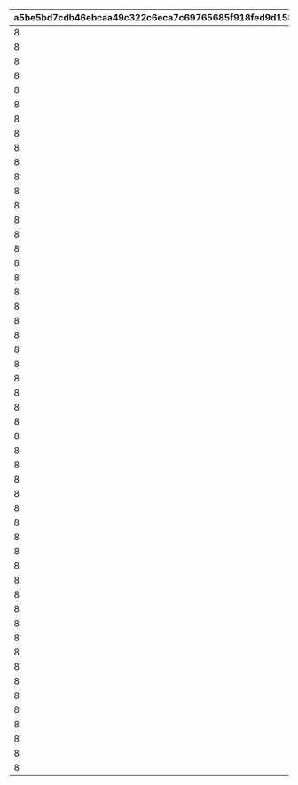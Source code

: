 |a5be5bd7cdb46ebcaa49c322c6eca7c69765685f918fed9d15871a4352bb2fd3|63a58d8954ec39d9bd21b982725c87e6f9ff1989efc7fd312996d4c51fc157e4|16cea7ed84d3e762c60d674b2389d2e272b7dcb3779d75ff6374131d81a7f71e|c8eb1651f842309e4ef51f182988e6975ba1d2cb4a427d6e8758597ea796d1ca|934fee6c3bba5b8b914ac913efc14519568499b0da0ac7ba39b14ca7ea186fb0|26a1ea97d41a00889b2561872c12135b80e5b16c57768c7f0af0de1a58fdfe58|27fc84d826735bb68bbd94f8cce7ba2117434998ec2cc34a52e7e5a6cb735057|ffd0cc37f2f6f1e480ba28e9b739181438e82d59fbb8732bcee6832bdea75644|a19fa7d5f7c46d68511e3674a8129411841a657f843ed59ded1bcdfa1daa1a2f|ed0dd223a13a462fe122d8394e02e80165487874245e464cc14e510f09384db3|beffcb1c49d8b31d30b95f055051672af05a83dd1b09b6ca9ba656b0939981b9|fe18328fa5f2767239e6e39e9d30cc43fb38f02be9a2f307e9731180666eb166|d48ca8fb7999cb1929495a1571db1c1f765316d43de131ec6b4cbd84e751d9e6|1e292a237134dca7aa2889088ecc9ae1822569d7798b17f97a9bdd206ef97bed|db367c53970a13db3eb15a8b7d750da3fffe91714ef5e2ce9429ab65b4838112|eec249714a814424a4c0400ec9e5674ae3def02ff2ac5669d06ddf34c52faa61|a60e429d53a4ba739ea6723a0558f705753bb9e21e993d8ae167138dfbb5750e|9fd7ddc9dd45a05690c4811e465ebd1ddd566c172839fc3a7277a920067a31cc|
| --- | --- | --- | --- | --- | --- | --- | --- | --- | --- | --- | --- | --- | --- | --- | --- | --- | --- |
|8|0|10000|500|0|0|0|0|0|0|1|1|0|0|0|0|0|91002|
|8|0|10000|400|0|0|0|0|0|0|2|2|0|0|0|0|0|91002|
|8|0|10000|300|0|0|0|0|0|0|3|3|0|0|0|0|0|91002|
|8|0|10000|250|0|0|0|0|0|0|4|4|0|0|0|0|0|91002|
|8|0|10001|500|0|0|0|0|0|0|1|5|0|0|0|0|0|91002|
|8|0|10001|400|0|0|0|0|0|0|2|6|0|0|0|0|0|91002|
|8|0|10001|300|0|0|0|0|0|0|3|7|0|0|0|0|0|91002|
|8|0|10001|250|0|0|0|0|0|0|4|8|0|0|0|0|0|91002|
|8|0|10002|500|0|0|0|0|0|0|1|9|0|0|0|0|0|91002|
|8|0|10002|400|0|0|0|0|0|0|2|10|0|0|0|0|0|91002|
|8|0|10002|300|0|0|0|0|0|0|3|11|0|0|0|0|0|91002|
|8|0|10002|250|0|0|0|0|0|0|4|12|0|0|0|0|0|91002|
|8|0|10003|500|0|0|0|0|0|0|1|13|0|0|0|0|0|91002|
|8|0|10003|400|0|0|0|0|0|0|2|14|0|0|0|0|0|91002|
|8|0|10003|300|0|0|0|0|0|0|3|15|0|0|0|0|0|91002|
|8|0|10003|250|0|0|0|0|0|0|4|16|0|0|0|0|0|91002|
|8|0|10004|500|0|0|0|0|0|0|1|17|0|0|0|0|0|91002|
|8|0|10004|400|0|0|0|0|0|0|2|18|0|0|0|0|0|91002|
|8|0|10004|300|0|0|0|0|0|0|3|19|0|0|0|0|0|91002|
|8|0|10004|250|0|0|0|0|0|0|4|20|0|0|0|0|0|91002|
|8|0|10005|500|0|0|0|0|0|0|1|21|0|0|0|0|0|91002|
|8|0|10005|400|0|0|0|0|0|0|2|22|0|0|0|0|0|91002|
|8|0|10005|300|0|0|0|0|0|0|3|23|0|0|0|0|0|91002|
|8|0|10005|250|0|0|0|0|0|0|4|24|0|0|0|0|0|91002|
|8|0|10006|500|0|0|0|0|0|0|1|25|0|0|0|0|0|91002|
|8|0|10006|400|0|0|0|0|0|0|2|26|0|0|0|0|0|91002|
|8|0|10006|300|0|0|0|0|0|0|3|27|0|0|0|0|0|91002|
|8|0|10006|250|0|0|0|0|0|0|4|28|0|0|0|0|0|91002|
|8|0|10007|500|0|0|0|0|0|0|1|29|0|0|0|0|0|91002|
|8|0|10007|400|0|0|0|0|0|0|2|30|0|0|0|0|0|91002|
|8|0|10007|300|0|0|0|0|0|0|3|31|0|0|0|0|0|91002|
|8|0|10007|250|0|0|0|0|0|0|4|32|0|0|0|0|0|91002|
|8|0|10008|500|0|0|0|0|0|0|1|33|0|0|0|0|0|91002|
|8|0|10008|400|0|0|0|0|0|0|2|34|0|0|0|0|0|91002|
|8|0|10008|300|0|0|0|0|0|0|3|35|0|0|0|0|0|91002|
|8|0|10008|250|0|0|0|0|0|0|4|36|0|0|0|0|0|91002|
|8|0|10009|500|0|0|0|0|0|0|1|37|0|0|0|0|0|91002|
|8|0|10009|400|0|0|0|0|0|0|2|38|0|0|0|0|0|91002|
|8|0|10009|300|0|0|0|0|0|0|3|39|0|0|0|0|0|91002|
|8|0|10009|250|0|0|0|0|0|0|4|40|0|0|0|0|0|91002|
|8|0|10010|500|0|0|0|0|0|0|1|41|0|0|0|0|0|91002|
|8|0|10010|400|0|0|0|0|0|0|2|42|0|0|0|0|0|91002|
|8|0|10010|300|0|0|0|0|0|0|3|43|0|0|0|0|0|91002|
|8|0|10010|250|0|0|0|0|0|0|4|44|0|0|0|0|0|91002|
|8|0|10011|500|0|0|0|0|0|0|1|45|0|0|0|0|0|91002|
|8|0|10011|400|0|0|0|0|0|0|2|46|0|0|0|0|0|91002|
|8|0|10011|300|0|0|0|0|0|0|3|47|0|0|0|0|0|91002|
|8|0|10011|250|0|0|0|0|0|0|4|48|0|0|0|0|0|91002|
|8|0|10012|500|0|0|0|0|0|0|1|49|0|0|0|0|0|91002|
|8|0|10012|400|0|0|0|0|0|0|2|50|0|0|0|0|0|91002|
|8|0|10012|300|0|0|0|0|0|0|3|51|0|0|0|0|0|91002|
|8|0|10012|250|0|0|0|0|0|0|4|52|0|0|0|0|0|91002|